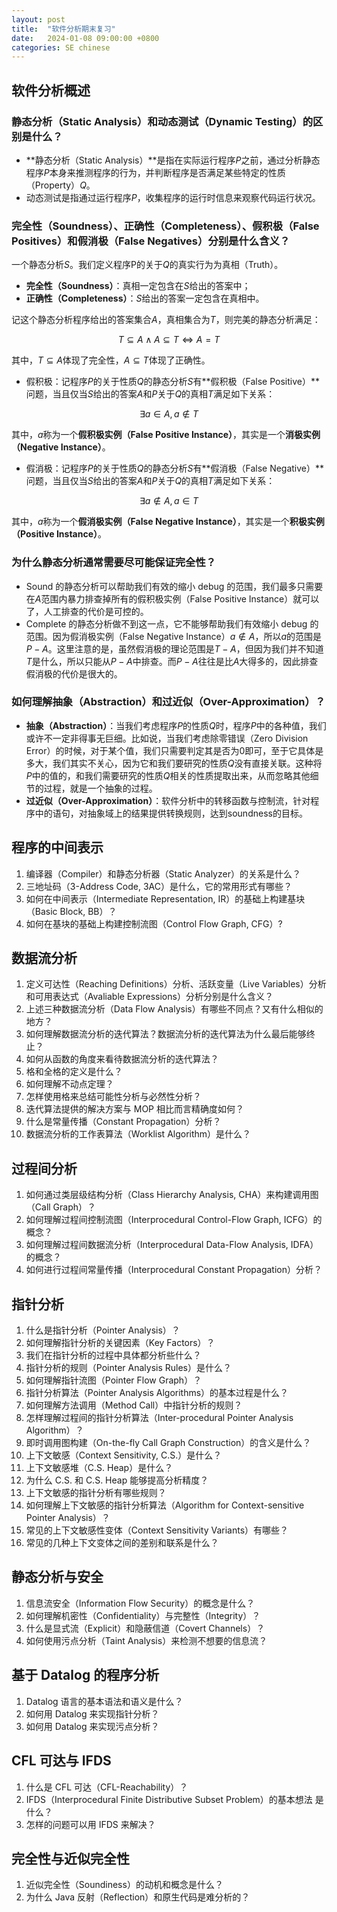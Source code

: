 ```yaml
---
layout: post
title:  "软件分析期末复习"
date:   2024-01-08 09:00:00 +0800
categories: SE chinese
---
```


## 软件分析概述

###  静态分析（Static Analysis）和动态测试（Dynamic Testing）的区别是什么？
- **静态分析（Static Analysis）**是指在实际运行程序$P$之前，通过分析静态程序$P$本身来推测程序的行为，并判断程序是否满足某些特定的性质（Property）$Q$。
- 动态测试是指通过运行程序$P$，收集程序的运行时信息来观察代码运行状况。

### 完全性（Soundness）、正确性（Completeness）、假积极（False Positives）和假消极（False Negatives）分别是什么含义？

一个静态分析$S$。我们定义程序P的关于$Q$的真实行为为真相（Truth）。
- **完全性（Soundness）**：真相一定包含在$S$给出的答案中；
- **正确性（Completeness）**：$S$给出的答案一定包含在真相中。

记这个静态分析程序给出的答案集合$A$，真相集合为$T$，则完美的静态分析满足：

$$T \subseteq A \wedge A \subseteq T \Leftrightarrow A = T$$

其中，$T \subseteq A$体现了完全性，$A \subseteq T$体现了正确性。

- 假积极：记程序$P$的关于性质$Q$的静态分析$S$有**假积极（False Positive）**问题，当且仅当$S$给出的答案$A$和$P$关于$Q$的真相$T$满足如下关系：

$$\exists a \in A, a \notin T$$

其中，$a$称为一个**假积极实例（False Positive Instance）**，其实是一个**消极实例（Negative Instance）**。

- 假消极：记程序$P$的关于性质$Q$的静态分析$S$有**假消极（False Negative）**问题，当且仅当$S$给出的答案$A$和$P$关于$Q$的真相$T$满足如下关系：

$$\exists a \notin A, a \in T$$

其中，$a$称为一个**假消极实例（False Negative Instance）**，其实是一个**积极实例（Positive Instance）**。

### 为什么静态分析通常需要尽可能保证完全性？

- Sound 的静态分析可以帮助我们有效的缩小 debug 的范围，我们最多只需要在$A$范围内暴力排查掉所有的假积极实例（False Positive Instance）就可以了，人工排查的代价是可控的。
- Complete 的静态分析做不到这一点，它不能够帮助我们有效缩小 debug 的范围。因为假消极实例（False Negative Instance）$a\notin A$，所以$a$的范围是$P−A$。这里注意的是，虽然假消极的理论范围是$T−A$，但因为我们并不知道$T$是什么，所以只能从$P−A$中排查。而$P−A$往往是比$A$大得多的，因此排查假消极的代价是很大的。

### 如何理解抽象（Abstraction）和过近似（Over-Approximation）？

- **抽象（Abstraction）**：当我们考虑程序$P$的性质$Q$时，程序$P$中的各种值，我们或许不一定非得事无巨细。比如说，当我们考虑除零错误（Zero Division Error）的时候，对于某个值，我们只需要判定其是否为$0$即可，至于它具体是多大，我们其实不关心，因为它和我们要研究的性质$Q$没有直接关联。这种将$P$中的值的，和我们需要研究的性质$Q$相关的性质提取出来，从而忽略其他细节的过程，就是一个抽象的过程。
- **过近似（Over-Approximation）**：软件分析中的转移函数与控制流，针对程序中的语句，对抽象域上的结果提供转换规则，达到soundness的目标。

## 程序的中间表示
1. 编译器（Compiler）和静态分析器（Static Analyzer）的关系是什么？
2. 三地址码（3-Address Code, 3AC）是什么，它的常用形式有哪些？
3. 如何在中间表示（Intermediate Representation, IR）的基础上构建基块（Basic Block, BB）？
4. 如何在基块的基础上构建控制流图（Control Flow Graph, CFG）?

## 数据流分析
1. 定义可达性（Reaching Definitions）分析、活跃变量（Live Variables）分析和可用表达式（Avaliable Expressions）分析分别是什么含义？
2. 上述三种数据流分析（Data Flow Analysis）有哪些不同点？又有什么相似的地方？
3. 如何理解数据流分析的迭代算法？数据流分析的迭代算法为什么最后能够终止？
4. 如何从函数的角度来看待数据流分析的迭代算法？
5. 格和全格的定义是什么？
6. 如何理解不动点定理？
7. 怎样使用格来总结可能性分析与必然性分析？
8. 迭代算法提供的解决方案与 MOP 相比而言精确度如何？
9. 什么是常量传播（Constant Propagation）分析？
10. 数据流分析的工作表算法（Worklist Algorithm）是什么？

## 过程间分析
1. 如何通过类层级结构分析（Class Hierarchy Analysis, CHA）来构建调用图（Call Graph）？
2. 如何理解过程间控制流图（Interprocedural Control-Flow Graph, ICFG）的概念？
3. 如何理解过程间数据流分析（Interprocedural Data-Flow Analysis, IDFA）的概念？
4. 如何进行过程间常量传播（Interprocedural Constant Propagation）分析？

## 指针分析
1. 什么是指针分析（Pointer Analysis）？
2. 如何理解指针分析的关键因素（Key Factors）？
3. 我们在指针分析的过程中具体都分析些什么？
4. 指针分析的规则（Pointer Analysis Rules）是什么？
5. 如何理解指针流图（Pointer Flow Graph）？
6. 指针分析算法（Pointer Analysis Algorithms）的基本过程是什么？
7. 如何理解方法调用（Method Call）中指针分析的规则？
8. 怎样理解过程间的指针分析算法（Inter-procedural Pointer Analysis Algorithm）？
9. 即时调用图构建（On-the-fly Call Graph Construction）的含义是什么？
10. 上下文敏感（Context Sensitivity, C.S.）是什么？
11. 上下文敏感堆（C.S. Heap）是什么？
12. 为什么 C.S. 和 C.S. Heap 能够提高分析精度？
13. 上下文敏感的指针分析有哪些规则？
14. 如何理解上下文敏感的指针分析算法（Algorithm for Context-sensitive Pointer Analysis）？
15. 常见的上下文敏感性变体（Context Sensitivity Variants）有哪些？
16. 常见的几种上下文变体之间的差别和联系是什么？

## 静态分析与安全
1. 信息流安全（Information Flow Security）的概念是什么？
2. 如何理解机密性（Confidentiality）与完整性（Integrity）？
3. 什么是显式流（Explicit）和隐蔽信道（Covert Channels）？
4. 如何使用污点分析（Taint Analysis）来检测不想要的信息流？

## 基于 Datalog 的程序分析
1. Datalog 语言的基本语法和语义是什么？
2. 如何用 Datalog 来实现指针分析？
3. 如何用 Datalog 来实现污点分析？

## CFL 可达与 IFDS
1. 什么是 CFL 可达（CFL-Reachability）？
2. IFDS（Interprocedural Finite Distributive Subset Problem）的基本想法
是什么？
3. 怎样的问题可以用 IFDS 来解决？

## 完全性与近似完全性
1. 近似完全性（Soundiness）的动机和概念是什么？
2. 为什么 Java 反射（Reflection）和原生代码是难分析的？